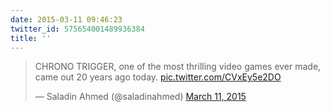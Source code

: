 ```yaml
---
date: 2015-03-11 09:46:23
twitter_id: 575654001489936384
title: ''
---
```


<blockquote class="twitter-tweet"><p lang="en" dir="ltr">CHRONO TRIGGER, one of the most thrilling video games ever made, came out 20 years ago today. <a href="http://t.co/CVxEy5e2DO">pic.twitter.com/CVxEy5e2DO</a></p>&mdash; Saladin Ahmed (@saladinahmed) <a href="https://twitter.com/saladinahmed/status/575489716797054976?ref_src=twsrc%5Etfw">March 11, 2015</a></blockquote>
<script async src="https://platform.twitter.com/widgets.js" charset="utf-8"></script>
